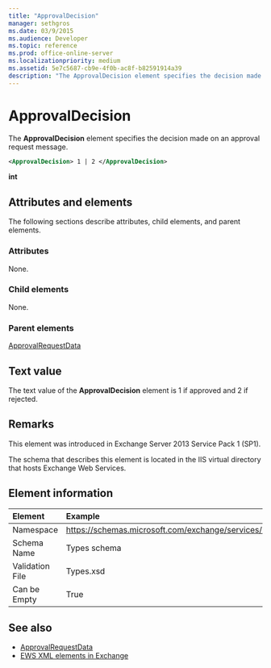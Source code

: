 ```yaml
---
title: "ApprovalDecision"
manager: sethgros
ms.date: 03/9/2015
ms.audience: Developer
ms.topic: reference
ms.prod: office-online-server
ms.localizationpriority: medium
ms.assetid: 5e7c5687-cb9e-4f0b-ac8f-b82591914a39
description: "The ApprovalDecision element specifies the decision made on an approval request message."
---
```


# ApprovalDecision

The **ApprovalDecision** element specifies the decision made on an approval request message. 
  
```XML
<ApprovalDecision> 1 | 2 </ApprovalDecision>
```

 **int**
## Attributes and elements

The following sections describe attributes, child elements, and parent elements.
  
### Attributes

None.
  
### Child elements

None.
  
### Parent elements

[ApprovalRequestData](approvalrequestdata.md)
  
## Text value

The text value of the **ApprovalDecision** element is 1 if approved and 2 if rejected. 
  
## Remarks

This element was introduced in Exchange Server 2013 Service Pack 1 (SP1).
  
The schema that describes this element is located in the IIS virtual directory that hosts Exchange Web Services.
  
## Element information

| Element | Example |
|:-----|:-----|
|Namespace  <br/> |https://schemas.microsoft.com/exchange/services/2006/types  <br/> |
|Schema Name  <br/> |Types schema  <br/> |
|Validation File  <br/> |Types.xsd  <br/> |
|Can be Empty  <br/> |True  <br/> |
   
## See also

- [ApprovalRequestData](approvalrequestdata.md)
- [EWS XML elements in Exchange](ews-xml-elements-in-exchange.md)

